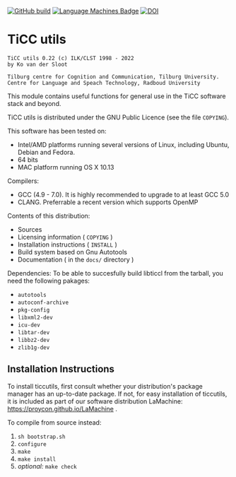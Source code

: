 [![GitHub build](https://github.com/LanguageMachines/ticcutils/actions/workflows/ticcutils.yml/badge.svg?branch=master)](https://github.com/LanguageMachines/ticcutils/actions/)
[![Language Machines Badge](http://applejack.science.ru.nl/lamabadge.php/ticcutils)](http://applejack.science.ru.nl/languagemachines/)
[![DOI](https://zenodo.org/badge/9028755.svg)](https://zenodo.org/badge/latestdoi/9028755)

TiCC utils
==============

    TiCC utils 0.22 (c) ILK/CLST 1998 - 2022
    by Ko van der Sloot

    Tilburg centre for Cognition and Communication, Tilburg University.
    Centre for Language and Speach Technology, Radboud University

This module contains useful functions for general use in the TiCC software
stack and beyond.

TiCC utils is distributed under the GNU Public Licence (see the file ``COPYING``).

This software has been tested on:
- Intel/AMD platforms running several versions of Linux, including Ubuntu,
  Debian and Fedora.
- 64 bits
- MAC platform running OS X 10.13

Compilers:
- GCC (4.9 - 7.0). It is highly recommended to upgrade to at least GCC 5.0
- CLANG. Preferrable a recent version which supports OpenMP

Contents of this distribution:
- Sources
- Licensing information ( ``COPYING`` )
- Installation instructions ( ``INSTALL`` )
- Build system based on Gnu Autotools
- Documentation ( in the ``docs/`` directory )

Dependencies:
To be able to succesfully build libticcl from the tarball, you need the
following pakages:
- ``autotools``
- ``autoconf-archive``
- ``pkg-config``
- ``libxml2-dev``
- ``icu-dev``
- ``libtar-dev``
- ``libbz2-dev``
- ``zlib1g-dev``

Installation Instructions
--------------------------------

To install ticcutils, first consult whether your distribution's package manager
has an up-to-date package.  If not, for easy installation of ticcutils, it is
included as part of our software distribution LaMachine:
https://proycon.github.io/LaMachine .

To compile from source instead:
1. ``sh bootstrap.sh``
2. ``configure``
3. ``make``
4. ``make install``
5. *optional:* ``make check``
